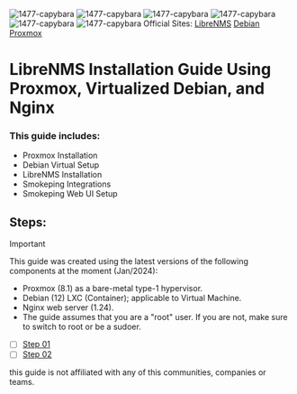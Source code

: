 ![1477-capybara](https://github.com/hispanicdevian/libreNMS-Guide/assets/135581442/4296fa98-e024-4ed7-9d23-8f414f94b5c0) ![1477-capybara](https://github.com/hispanicdevian/libreNMS-Guide/assets/135581442/4296fa98-e024-4ed7-9d23-8f414f94b5c0) ![1477-capybara](https://github.com/hispanicdevian/libreNMS-Guide/assets/135581442/4296fa98-e024-4ed7-9d23-8f414f94b5c0) ![1477-capybara](https://github.com/hispanicdevian/libreNMS-Guide/assets/135581442/4296fa98-e024-4ed7-9d23-8f414f94b5c0) ![1477-capybara](https://github.com/hispanicdevian/libreNMS-Guide/assets/135581442/4296fa98-e024-4ed7-9d23-8f414f94b5c0) ![1477-capybara](https://github.com/hispanicdevian/libreNMS-Guide/assets/135581442/4296fa98-e024-4ed7-9d23-8f414f94b5c0)
Official Sites: [LibreNMS](https://docs.librenms.org/) [Debian](https://www.debian.org/) [Proxmox](https://www.proxmox.com/en/)
# LibreNMS Installation Guide Using Proxmox, Virtualized Debian, and Nginx
### This guide includes:
- Proxmox Installation
- Debian Virtual Setup
- LibreNMS Installation
- Smokeping Integrations
- Smokeping Web UI Setup
## Steps:
> [!IMPORTANT]
> This guide was created using the latest versions of the following components at the moment (Jan/2024):
> - Proxmox (8.1) as a bare-metal type-1 hypervisor.
> - Debian (12) LXC (Container); applicable to Virtual Machine.
> - Nginx web server (1.24).
> - The guide assumes that you are a "root" user. If you are not, make sure to switch to root or be a sudoer.

- [ ] [Step 01](Step_01.md)
- [ ] [Step 02](Step_02.md)

this guide is not affiliated with any of this communities, companies or teams.
